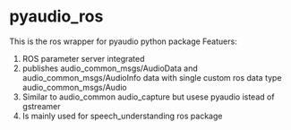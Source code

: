 # pyaudio_ros

This is the ros wrapper for pyaudio python package
Featuers:  
1. ROS parameter server integrated 
2. publishes audio_common_msgs/AudioData and audio_common_msgs/AudioInfo data with single custom ros data type audio_common_msgs/Audio 
3. Similar to audio_common audio_capture but usese pyaudio istead of gstreamer  
4. Is mainly used for speech_understanding ros package  

 
 
